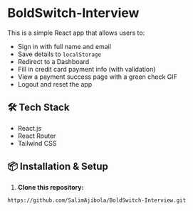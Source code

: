 # BoldSwitch-Interview

This is a simple React app that allows users to:
- Sign in with full name and email
- Save details to `localStorage`
- Redirect to a Dashboard
- Fill in credit card payment info (with validation)
- View a payment success page with a green check GIF
- Logout and reset the app

## 🛠️ Tech Stack

- React.js
- React Router
- Tailwind CSS


## 📦 Installation & Setup

1. **Clone this repository:**

```bash
https://github.com/SalimAjibola/BoldSwitch-Interview.git

